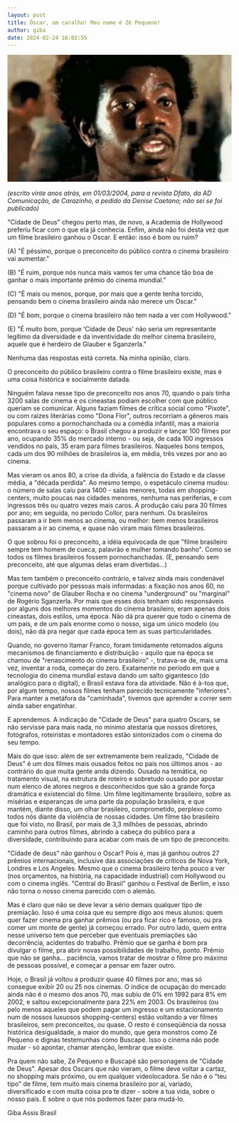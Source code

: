 ```yaml
---
layout: post
title: Óscar, um caralho! Meu nome é Zé Pequeno!
author: giba
date: 2024-02-24 16:02:55
---
```

![](/uploads/ze-pequeno.jpg)

*(escrito vinte anos atrás, em 01/03/2004, para a revista Dfato, da AD Comunicação, de Carazinho, a pedido da Denise Caetano; não sei se foi publicado)*

"Cidade de Deus" chegou perto mas, de novo, a Academia de Hollywood preferiu ficar com o que ela já conhecia. Enfim, ainda não foi desta vez que um filme brasileiro ganhou o Oscar. E então: isso é bom ou ruim?

(A) "É péssimo, porque o preconceito do público contra o cinema brasileiro vai aumentar."

(B) "É ruim, porque nós nunca mais vamos ter uma chance tão boa de ganhar o mais importante prêmio do cinema mundial."

(C) "É mais ou menos, porque, por mais que a gente tenha torcido, pensando bem o cinema brasileiro ainda não merece um Oscar."

(D) "É bom, porque o cinema brasileiro não tem nada a ver com Hollywood."

(E) "É muito bom, porque 'Cidade de Deus' não seria um representante legítimo da diversidade e da inventividade do melhor cinema brasileiro, aquele que é herdeiro de Glauber e Sganzerla."

Nenhuma das respostas está correta. Na minha opinião, claro.

O preconceito do público brasileiro contra o filme brasileiro existe, mas é uma coisa histórica e socialmente datada.

Ninguém falava nesse tipo de preconceito nos anos 70, quando o país tinha 3200 salas de cinema e os cineastas podiam escolher com que público queriam se comunicar. Alguns faziam filmes de crítica social como "Pixote", ou com raízes literárias como "Dona Flor", outros recorriam a gêneros mais populares como a pornochanchada ou a comédia infantil, mas a maioria encontrava o seu espaço: o Brasil chegou a produzir e lançar 100 filmes por ano, ocupando 35% do mercado interno - ou seja, de cada 100 ingressos vendidos no país, 35 eram para filmes brasileiros. Naqueles bons tempos, cada um dos 90 milhões de brasileiros ia, em média, três vezes por ano ao cinema.

Mas vieram os anos 80, a crise da dívida, a falência do Estado e da classe média, a "década perdida". Ao mesmo tempo, o espetáculo cinema mudou: o número de salas caiu para 1400 - salas menores, todas em shopping-centers, muito poucas nas cidades menores, nenhuma nas periferias, e com ingressos três ou quatro vezes mais caros. A produção caiu para 30 filmes por ano; em seguida, no período Collor, para nenhum. Os brasileiros passaram a ir bem menos ao cinema, ou melhor: bem menos brasileiros passaram a ir ao cinema, e quase não viram mais filmes brasileiros.

O que sobrou foi o preconceito, a idéia equivocada de que "filme brasileiro sempre tem homem de cueca, palavrão e mulher tomando banho". Como se todos os filmes brasileiros fossem pornochanchadas. (E, pensando sem preconceito, até que algumas delas eram divertidas...)

Mas tem também o preconceito contrário, e talvez ainda mais condenável porque cultivado por pessoas mais informadas: a fixação nos anos 60, no "cinema novo" de Glauber Rocha e no cinema "underground" ou "marginal" de Rogério Sganzerla. Por mais que esses dois tenham sido responsáveis por alguns dos melhores momentos do cinema brasileiro, eram apenas dois cineastas, dois estilos, uma época. Não dá pra querer que todo o cinema de um país, e de um país enorme como o nosso, siga um único modelo (ou dois), não dá pra negar que cada época tem as suas particularidades.

Quando, no governo Itamar Franco, foram timidamente retomados alguns mecanismos de financiamento e distribuição - aquilo que na época se chamou de "renascimento do cinema brasileiro" -, tratava-se de, mais uma vez, inventar a roda, começar do zero. Exatamente no período em que a tecnologia do cinema mundial estava dando um salto gigantesco (do analógico para o digital), o Brasil estava fora da atividade. Não é à-toa que, por algum tempo, nossos filmes tenham parecido tecnicamente "inferiores". Para manter a metáfora da "caminhada", tivemos que aprender a correr sem ainda saber engatinhar.

E aprendemos. A indicação de "Cidade de Deus" para quatro Oscars, se não servisse para mais nada, no mínimo atestaria que nossos diretores, fotógrafos, roteiristas e montadores estão sintonizados com o cinema do seu tempo.

Mais do que isso: além de ser extremamente bem realizado, "Cidade de Deus" é um dos filmes mais ousados feitos no país nos últimos anos - ao contrário do que muita gente anda dizendo. Ousado na temática, no tratamento visual, na estrutura de roteiro e sobretudo ousado por apostar num elenco de atores negros e desconhecidos que são a grande força dramática e existencial do filme. Um filme legitimamente brasileiro, sobre as misérias e esperanças de uma parte da população brasileira, e que mantém, diante disso, um olhar brasileiro, comprometido, perplexo como todos nós diante da violência de nossas cidades. Um filme tão brasileiro que foi visto, no Brasil, por mais de 3,3 milhões de pessoas, abrindo caminho para outros filmes, abrindo a cabeça do público para a diversidade, contribuindo para acabar com mais de um tipo de preconceito.

"Cidade de deus" não ganhou o Oscar? Pois é, mas já ganhou outros 27 prêmios internacionais, inclusive das associações de críticos de Nova York, Londres e Los Angeles. Mesmo que o cinema brasileiro tenha pouco a ver (nos orçamentos, na história, na capacidade industrial) com Hollywood ou com o cinema inglês. "Central do Brasil" ganhou o Festival de Berlim, e isso não torna o nosso cinema parecido com o alemão.

Mas é claro que não se deve levar a sério demais qualquer tipo de premiação. Isso é uma coisa que eu sempre digo aos meus alunos: quem quer fazer cinema pra ganhar prêmios (ou pra ficar rico e famoso, ou pra comer um monte de gente) já começou errado. Por outro lado, quem entra nesse universo tem que perceber que eventuais premiações são decorrência, acidentes do trabalho. Prêmio que se ganha é bom pra divulgar o filme, pra abrir novas possibilidades de trabalho, ponto. Prêmio que não se ganha... paciência, vamos tratar de mostrar o filme pro máximo de pessoas possível, e começar a pensar em fazer outro.

Hoje, o Brasil já voltou a produzir quase 40 filmes por ano, mas só consegue exibir 20 ou 25 nos cinemas. O índice de ocupação do mercado ainda não é o mesmo dos anos 70, mas subiu de 0% em 1992 para 8% em 2002, e saltou excepcionalmente para 22% em 2003. Os brasileiros (ou pelo menos aqueles que podem pagar um ingresso e um estacionamento num de nossos luxuosos shopping-centers) estão voltando a ver filmes brasileiros, sem preconceitos, ou quase. O resto é conseqüência da nossa histórica desigualdade, a maior do mundo, que gera monstros como Zé Pequeno e dignas testemunhas como Buscapé. Isso o cinema não pode mudar - só apontar, chamar atenção, lembrar que existe.

Pra quem não sabe, Zé Pequeno e Buscapé são personagens de "Cidade de Deus". Apesar dos Oscars que não vieram, o filme deve voltar a cartaz, no shopping mais próximo, ou em qualquer videolocadora. Se não é o "teu tipo" de filme, tem muito mais cinema brasileiro por aí, variado, diversificado e com muita coisa pra te dizer - sobre a tua vida, sobre o nosso país. E sobre o que nós podemos fazer para mudá-lo.

Giba Assis Brasil